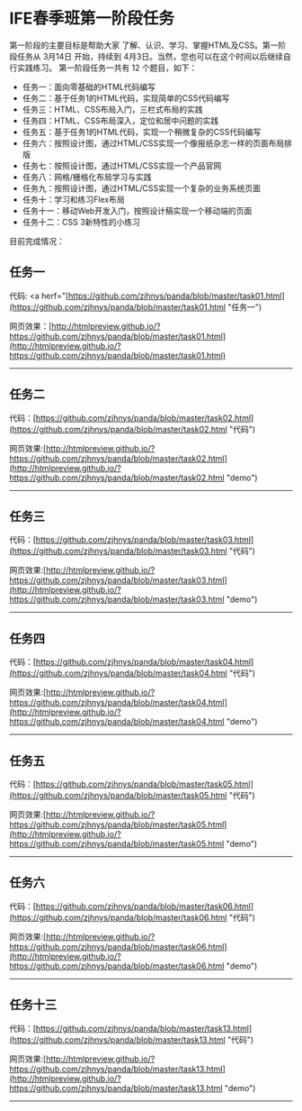 IFE春季班第一阶段任务
=
 第一阶段的主要目标是帮助大家 了解、认识、学习、掌握HTML及CSS。第一阶段任务从 3月14日 开始，持续到 4月3日。当然，您也可以在这个时间以后继续自行实践练习。
第一阶段任务一共有 12 个题目，如下：

- 任务一：面向零基础的HTML代码编写
- 任务二：基于任务1的HTML代码，实现简单的CSS代码编写
- 任务三：HTML、CSS布局入门，三栏式布局的实践
- 任务四：HTML、CSS布局深入，定位和居中问题的实践
- 任务五：基于任务1的HTML代码，实现一个稍微复杂的CSS代码编写
- 任务六：按照设计图，通过HTML/CSS实现一个像报纸杂志一样的页面布局排版
- 任务七：按照设计图，通过HTML/CSS实现一个产品官网
- 任务八：网格/栅格化布局学习与实践
- 任务九：按照设计图，通过HTML/CSS实现一个复杂的业务系统页面
- 任务十：学习和练习Flex布局
- 任务十一：移动Web开发入门，按照设计稿实现一个移动端的页面
- 任务十二：CSS 3新特性的小练习

目前完成情况：

 任务一
-
代码:
<a herf="[https://github.com/zjhnys/panda/blob/master/task01.html](https://github.com/zjhnys/panda/blob/master/task01.html "任务一")

网页效果：[http://htmlpreview.github.io/?https://github.com/zjhnys/panda/blob/master/task01.html](http://htmlpreview.github.io/?https://github.com/zjhnys/panda/blob/master/task01.html)


----------


任务二
-
代码：[https://github.com/zjhnys/panda/blob/master/task02.html](https://github.com/zjhnys/panda/blob/master/task02.html "代码")

网页效果:[http://htmlpreview.github.io/?https://github.com/zjhnys/panda/blob/master/task02.html](http://htmlpreview.github.io/?https://github.com/zjhnys/panda/blob/master/task02.html "demo")

----------


任务三
-
代码：[https://github.com/zjhnys/panda/blob/master/task03.html](https://github.com/zjhnys/panda/blob/master/task03.html "代码")

网页效果:[http://htmlpreview.github.io/?https://github.com/zjhnys/panda/blob/master/task03.html](http://htmlpreview.github.io/?https://github.com/zjhnys/panda/blob/master/task03.html "demo")

----------


任务四
-
代码：[https://github.com/zjhnys/panda/blob/master/task04.html](https://github.com/zjhnys/panda/blob/master/task04.html "代码")

网页效果:[http://htmlpreview.github.io/?https://github.com/zjhnys/panda/blob/master/task04.html](http://htmlpreview.github.io/?https://github.com/zjhnys/panda/blob/master/task04.html "demo")

----------
任务五
-
代码：[https://github.com/zjhnys/panda/blob/master/task05.html](https://github.com/zjhnys/panda/blob/master/task05.html "代码")

网页效果:[http://htmlpreview.github.io/?https://github.com/zjhnys/panda/blob/master/task05.html](http://htmlpreview.github.io/?https://github.com/zjhnys/panda/blob/master/task05.html "demo")

----------
任务六
-
代码：[https://github.com/zjhnys/panda/blob/master/task06.html](https://github.com/zjhnys/panda/blob/master/task06.html "代码")

网页效果:[http://htmlpreview.github.io/?https://github.com/zjhnys/panda/blob/master/task06.html](http://htmlpreview.github.io/?https://github.com/zjhnys/panda/blob/master/task06.html "demo")

----------

任务十三
-
代码：[https://github.com/zjhnys/panda/blob/master/task13.html](https://github.com/zjhnys/panda/blob/master/task13.html "代码")

网页效果:[http://htmlpreview.github.io/?https://github.com/zjhnys/panda/blob/master/task13.html](http://htmlpreview.github.io/?https://github.com/zjhnys/panda/blob/master/task13.html "demo")

----------